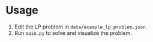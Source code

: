 # Usage

1. Edit the LP problem in `data/example_lp_problem.json`.
2. Run `main.py` to solve and visualize the problem.
